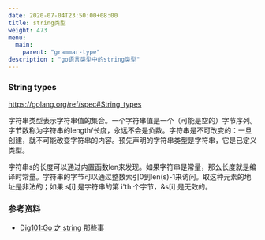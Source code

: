 ```yaml
---
date: 2020-07-04T23:50:00+08:00
title: string类型
weight: 473
menu:
  main:
    parent: "grammar-type"
description : "go语言类型中的string类型"
---
```


### String types

https://golang.org/ref/spec#String_types

字符串类型表示字符串值的集合。一个字符串值是一个（可能是空的）字节序列。字节数称为字符串的length/长度，永远不会是负数。字符串是不可改变的：一旦创建，就不可能改变字符串的内容。预先声明的字符串类型是字符串，它是已定义类型。

字符串s的长度可以通过内置函数len来发现。如果字符串是常量，那么长度就是编译时常量。字符串的字节可以通过整数索引0到len(s)-1来访问。取这种元素的地址是非法的；如果 s[i] 是字符串的第 i'th 个字节，&s[i] 是无效的。



### 参考资料

- [Dig101:Go 之 string 那些事](https://gocn.vip/topics/9593)





